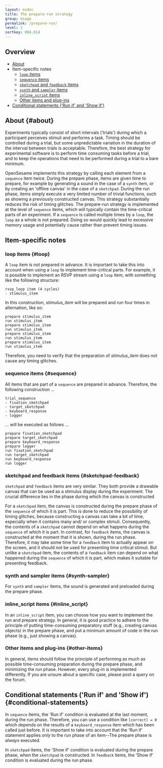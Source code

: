 ```yaml
---
layout: osdoc
title: The prepare-run strategy
group: Usage
permalink: /prepare-run/
level: 1
sortkey: 004.014
---
```


## Overview

- [About](#about)
- Item-specific notes
	- [`loop` items](#loop)
	- [`sequence` items](#sequence)
	- [`sketchpad` and `feedback` items](#sketchpad-feedback)
	- [`synth` and `sampler` items](#synth-sampler)
	- [`inline_script` items](#inline_script)
	- [Other items and plug-ins](#other-items)
- [Conditional statements ('Run if' and 'Show if')](#conditional-statements)

## About {#about}

Experiments typically consist of short intervals ('trials') during which a participant perceives stimuli and performs a task. Timing should be controlled during a trial, but some unpredictable variation in the duration of the interval between trials is acceptable. Therefore, the best strategy for experimental software is to perform time consuming tasks before a trial, and to keep the operations that need to be performed during a trial to a bare minimum.

OpenSesame implements this strategy by calling each element from a `sequence` item twice. During the prepare phase, items are given time to prepare, for example by generating a sound in the case of a `synth` item, or by creating an 'offline canvas' in the case of a `sketchpad`. During the run phase, items simply execute a very limited number of trivial functions, such as showing a previously constructed canvas. This strategy substantially reduces the risk of timing glitches. The prepare-run strategy is implemented at the level of `sequence` items, which will typically contain the time-critical parts of an experiment. If a `sequence` is called multiple times by a `loop`, the `loop` as a whole is not prepared. Doing so would quickly lead to excessive memory usage and potentially cause rather than prevent timing issues.

## Item-specific notes

### loop items {#loop}

A `loop` item is not prepared in advance. It is important to take this into account when using a `loop` to implement time-critical parts. For example, it is possible to implement an RSVP stream using a `loop` item, with something like the following structure:
	
~~~
rsvp_loop item (4 cycles)
- stimulus_item 
~~~

In this construction, *stimulus_item* will be prepared and run four times in alternation, like so:

~~~
prepare stimulus_item
run stimulus_item
prepare stimulus_item
run stimulus_item
prepare stimulus_item
run stimulus_item
prepare stimulus_item
run stimulus_item
~~~

Therefore, you need to verify that the preparation of *stimulus_item* does not cause any timing glitches.

### sequence items {#sequence}
	
All items that are part of a `sequence` are prepared in advance. Therefore, the following construction ...

~~~
trial_sequence
- fixation_sketchpad
- target_sketchpad
- keyboard_response
- logger
~~~

... will be executed as follows ...

~~~
prepare fixation_sketchpad
prepare target_sketchpad
prepare keyboard_response
prepare logger
run fixation_sketchpad
run target_sketchpad
run keyboard_response
run logger
~~~

### sketchpad and feedback items {#sketchpad-feedback}

`sketchpad` and `feedback` items are very similar. They both provide a drawable canvas that can be used as a stimulus display during the experiment. The crucial difference lies in the phase during which the canvas is constructed

For a `sketchpad` item, the canvas is constructed during the prepare phase of the `sequence` of which it is part. This is done to reduce the possibility of timing glitches, because constructing a canvas can take a bit of time, especially when it contains many and/ or complex stimuli. Consequently, the contents of a `sketchpad` cannot depend on what happens during the `sequence` of which it is part. In contrast, for `feedback` items, the canvas is constructed at the moment that it is shown, during the run phase. Therefore, it may take some time for a `feedback` item to actually appear on the screen, and it should not be used for presenting time critical stimuli. But unlike a `sketchpad` item, the contents of a `feedback` item can depend on what happened during the `sequence` of which it is part, which makes it suitable for presenting feedback.

### synth and sampler items {#synth-sampler}

For `synth` and `sampler` items, the sound is generated and preloaded during the prepare phase.

### inline_script items {#inline_script}

In an `inline_script` item, you can choose how you want to implement the run and prepare strategy. In general, it is good practice to adhere to the principle of putting time-consuming preparatory stuff (e.g., creating canvas objects) in the prepare phase, and put a minimum amount of code in the run phase (e.g., just showing a canvas).

### Other items and plug-ins {#other-items}

In general, items should follow the principle of performing as much as possible time-consuming preparation during the prepare phase, and minimizing the run phase. However, every plug-in is implemented differently. If you are unsure about a specific case, please post a query on the forum.

## Conditional statements ('Run if' and 'Show if') {#conditional-statements}

In `sequence` items, the 'Run if' condition is evaluated at the last moment, during the run phase. Therefore, you can use a condition like `[correct] = 0` which depends on the results of a `keyboard_response` item which has been called just before. It is important to take into account that the 'Run if' statement applies *only* to the run phase of an item--The prepare phase is *always* executed.

In `sketchpad` items, the 'Show if' condition is evaluated during the prepare phase, when the `sketchpad` is constructed. In `feedback` items, the 'Show if' condition is evaluated during the run phase.
													